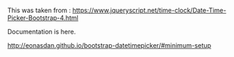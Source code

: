 This was taken from : https://www.jqueryscript.net/time-clock/Date-Time-Picker-Bootstrap-4.html

Documentation is here.

http://eonasdan.github.io/bootstrap-datetimepicker/#minimum-setup
